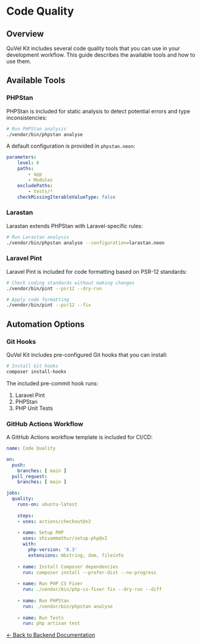 # Code Quality

## Overview

QuVel Kit includes several code quality tools that you can use in your development workflow. This guide describes the available tools and how to use them.

## Available Tools

### PHPStan

PHPStan is included for static analysis to detect potential errors and type inconsistencies:

```bash
# Run PHPStan analysis
./vendor/bin/phpstan analyse
```

A default configuration is provided in `phpstan.neon`:

```yaml
parameters:
    level: 8
    paths:
        - app
        - Modules
    excludePaths:
        - tests/*
    checkMissingIterableValueType: false
```

### Larastan

Larastan extends PHPStan with Laravel-specific rules:

```bash
# Run Larastan analysis
./vendor/bin/phpstan analyse --configuration=larastan.neon
```

### Laravel Pint

Laravel Pint is included for code formatting based on PSR-12 standards:

```bash
# Check coding standards without making changes
./vendor/bin/pint --psr12 --dry-run

# Apply code formatting
./vendor/bin/pint --psr12 --fix
```

## Automation Options

### Git Hooks

QuVel Kit includes pre-configured Git hooks that you can install:

```bash
# Install Git hooks
composer install-hooks
```

The included pre-commit hook runs:

1. Laravel Pint
2. PHPStan
3. PHP Unit Tests

### GitHub Actions Workflow

A GitHub Actions workflow template is included for CI/CD:

```yaml
name: Code Quality

on:
  push:
    branches: [ main ]
  pull_request:
    branches: [ main ]

jobs:
  quality:
    runs-on: ubuntu-latest
    
    steps:
    - uses: actions/checkout@v2
    
    - name: Setup PHP
      uses: shivammathur/setup-php@v2
      with:
        php-version: '8.3'
        extensions: mbstring, dom, fileinfo
    
    - name: Install Composer dependencies
      run: composer install --prefer-dist --no-progress
    
    - name: Run PHP CS Fixer
      run: ./vendor/bin/php-cs-fixer fix --dry-run --diff
    
    - name: Run PHPStan
      run: ./vendor/bin/phpstan analyse
    
    - name: Run Tests
      run: php artisan test
```

[← Back to Backend Documentation](./README.md)
